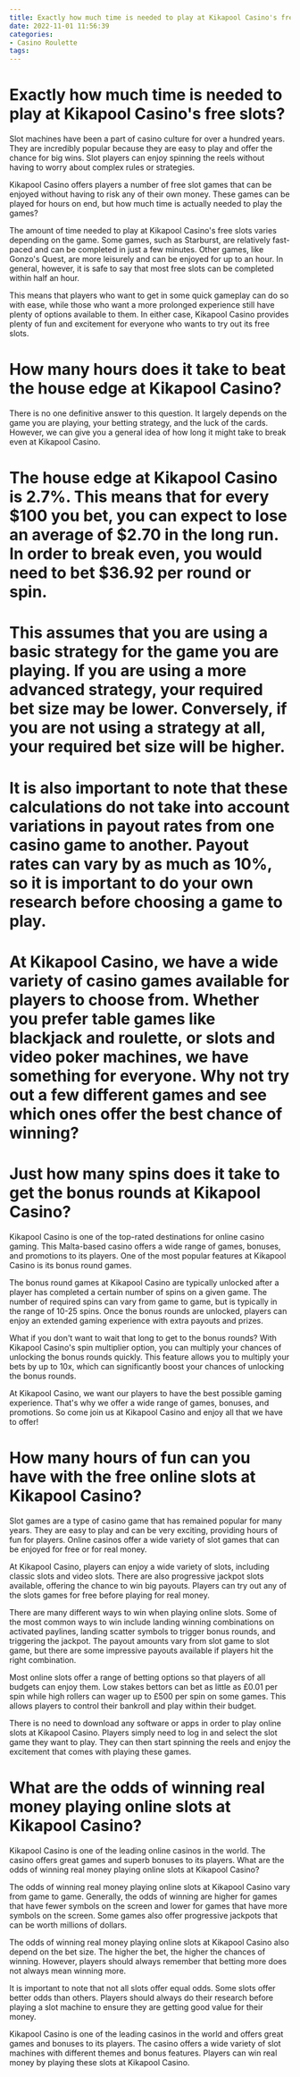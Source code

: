 ```yaml
---
title: Exactly how much time is needed to play at Kikapool Casino's free slots
date: 2022-11-01 11:56:39
categories:
- Casino Roulette
tags:
---
```



#  Exactly how much time is needed to play at Kikapool Casino's free slots?

Slot machines have been a part of casino culture for over a hundred years. They are incredibly popular because they are easy to play and offer the chance for big wins. Slot players can enjoy spinning the reels without having to worry about complex rules or strategies.

Kikapool Casino offers players a number of free slot games that can be enjoyed without having to risk any of their own money. These games can be played for hours on end, but how much time is actually needed to play the games?

The amount of time needed to play at Kikapool Casino's free slots varies depending on the game. Some games, such as Starburst, are relatively fast-paced and can be completed in just a few minutes. Other games, like Gonzo's Quest, are more leisurely and can be enjoyed for up to an hour. In general, however, it is safe to say that most free slots can be completed within half an hour.

This means that players who want to get in some quick gameplay can do so with ease, while those who want a more prolonged experience still have plenty of options available to them. In either case, Kikapool Casino provides plenty of fun and excitement for everyone who wants to try out its free slots.

#  How many hours does it take to beat the house edge at Kikapool Casino?

There is no one definitive answer to this question. It largely depends on the game you are playing, your betting strategy, and the luck of the cards. However, we can give you a general idea of how long it might take to break even at Kikapool Casino.

# The house edge at Kikapool Casino is 2.7%. This means that for every $100 you bet, you can expect to lose an average of $2.70 in the long run. In order to break even, you would need to bet $36.92 per round or spin.

# This assumes that you are using a basic strategy for the game you are playing. If you are using a more advanced strategy, your required bet size may be lower. Conversely, if you are not using a strategy at all, your required bet size will be higher.

# It is also important to note that these calculations do not take into account variations in payout rates from one casino game to another. Payout rates can vary by as much as 10%, so it is important to do your own research before choosing a game to play.

# At Kikapool Casino, we have a wide variety of casino games available for players to choose from. Whether you prefer table games like blackjack and roulette, or slots and video poker machines, we have something for everyone. Why not try out a few different games and see which ones offer the best chance of winning?

#  Just how many spins does it take to get the bonus rounds at Kikapool Casino?

Kikapool Casino is one of the top-rated destinations for online casino gaming. This Malta-based casino offers a wide range of games, bonuses, and promotions to its players. One of the most popular features at Kikapool Casino is its bonus round games.

The bonus round games at Kikapool Casino are typically unlocked after a player has completed a certain number of spins on a given game. The number of required spins can vary from game to game, but is typically in the range of 10-25 spins. Once the bonus rounds are unlocked, players can enjoy an extended gaming experience with extra payouts and prizes.

What if you don't want to wait that long to get to the bonus rounds? With Kikapool Casino's spin multiplier option, you can multiply your chances of unlocking the bonus rounds quickly. This feature allows you to multiply your bets by up to 10x, which can significantly boost your chances of unlocking the bonus rounds.

At Kikapool Casino, we want our players to have the best possible gaming experience. That's why we offer a wide range of games, bonuses, and promotions. So come join us at Kikapool Casino and enjoy all that we have to offer!

#  How many hours of fun can you have with the free online slots at Kikapool Casino?

Slot games are a type of casino game that has remained popular for many years. They are easy to play and can be very exciting, providing hours of fun for players. Online casinos offer a wide variety of slot games that can be enjoyed for free or for real money.

At Kikapool Casino, players can enjoy a wide variety of slots, including classic slots and video slots. There are also progressive jackpot slots available, offering the chance to win big payouts. Players can try out any of the slots games for free before playing for real money.

There are many different ways to win when playing online slots. Some of the most common ways to win include landing winning combinations on activated paylines, landing scatter symbols to trigger bonus rounds, and triggering the jackpot. The payout amounts vary from slot game to slot game, but there are some impressive payouts available if players hit the right combination.

Most online slots offer a range of betting options so that players of all budgets can enjoy them. Low stakes bettors can bet as little as £0.01 per spin while high rollers can wager up to £500 per spin on some games. This allows players to control their bankroll and play within their budget.

There is no need to download any software or apps in order to play online slots at Kikapool Casino. Players simply need to log in and select the slot game they want to play. They can then start spinning the reels and enjoy the excitement that comes with playing these games.

#  What are the odds of winning real money playing online slots at Kikapool Casino?

Kikapool Casino is one of the leading online casinos in the world. The casino offers great games and superb bonuses to its players. What are the odds of winning real money playing online slots at Kikapool Casino?

The odds of winning real money playing online slots at Kikapool Casino vary from game to game. Generally, the odds of winning are higher for games that have fewer symbols on the screen and lower for games that have more symbols on the screen. Some games also offer progressive jackpots that can be worth millions of dollars.

The odds of winning real money playing online slots at Kikapool Casino also depend on the bet size. The higher the bet, the higher the chances of winning. However, players should always remember that betting more does not always mean winning more.

It is important to note that not all slots offer equal odds. Some slots offer better odds than others. Players should always do their research before playing a slot machine to ensure they are getting good value for their money.

Kikapool Casino is one of the leading casinos in the world and offers great games and bonuses to its players. The casino offers a wide variety of slot machines with different themes and bonus features. Players can win real money by playing these slots at Kikapool Casino.